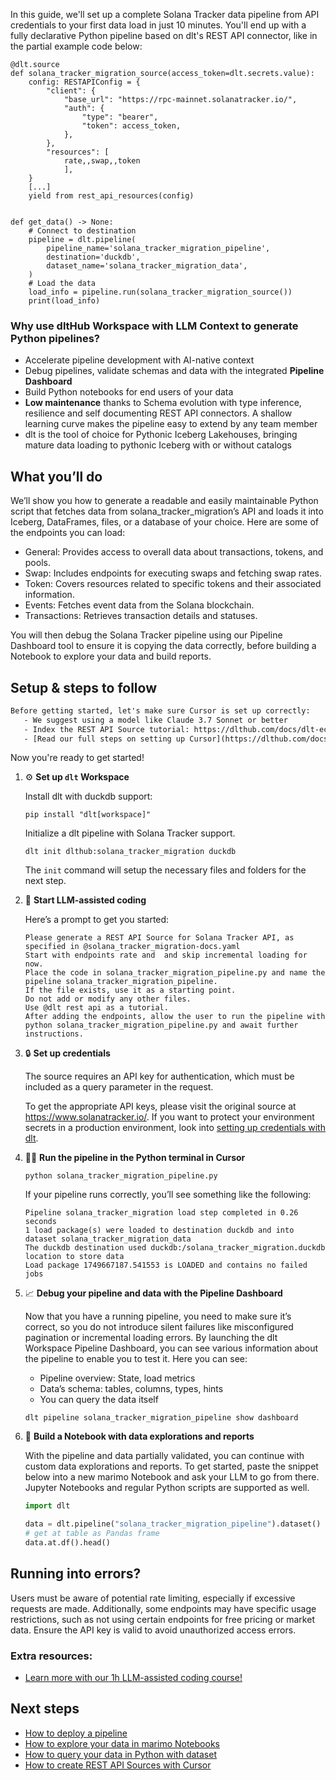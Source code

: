 In this guide, we'll set up a complete Solana Tracker data pipeline from API credentials to your first data load in just 10 minutes. You'll end up with a fully declarative Python pipeline based on dlt's REST API connector, like in the partial example code below:

```python-outcome
@dlt.source
def solana_tracker_migration_source(access_token=dlt.secrets.value):
    config: RESTAPIConfig = {
        "client": {
            "base_url": "https://rpc-mainnet.solanatracker.io/",
            "auth": {
                "type": "bearer",
                "token": access_token,
            },
        },
        "resources": [
            rate,,swap,,token
            ],
    }
    [...]
    yield from rest_api_resources(config)


def get_data() -> None:
    # Connect to destination
    pipeline = dlt.pipeline(
        pipeline_name='solana_tracker_migration_pipeline',
        destination='duckdb',
        dataset_name='solana_tracker_migration_data', 
    )
    # Load the data
    load_info = pipeline.run(solana_tracker_migration_source())
    print(load_info) 
```

### Why use dltHub Workspace with LLM Context to generate Python pipelines?

- Accelerate pipeline development with AI-native context
- Debug pipelines, validate schemas and data with the integrated **Pipeline Dashboard**
- Build Python notebooks for end users of your data
- **Low maintenance** thanks to Schema evolution with type inference, resilience and self documenting REST API connectors. A shallow learning curve makes the pipeline easy to extend by any team member
- dlt is the tool of choice for Pythonic Iceberg Lakehouses, bringing mature data loading to pythonic Iceberg with or without catalogs

## What you’ll do

We’ll show you how to generate a readable and easily maintainable Python script that fetches data from solana_tracker_migration’s API and loads it into Iceberg, DataFrames, files, or a database of your choice. Here are some of the endpoints you can load:

- General: Provides access to overall data about transactions, tokens, and pools.
- Swap: Includes endpoints for executing swaps and fetching swap rates.
- Token: Covers resources related to specific tokens and their associated information.
- Events: Fetches event data from the Solana blockchain.
- Transactions: Retrieves transaction details and statuses.

You will then debug the Solana Tracker pipeline using our Pipeline Dashboard tool to ensure it is copying the data correctly, before building a Notebook to explore your data and build reports.

## Setup & steps to follow

```default
Before getting started, let's make sure Cursor is set up correctly:
   - We suggest using a model like Claude 3.7 Sonnet or better
   - Index the REST API Source tutorial: https://dlthub.com/docs/dlt-ecosystem/verified-sources/rest_api/ and add it to context as **@dlt rest api**
   - [Read our full steps on setting up Cursor](https://dlthub.com/docs/dlt-ecosystem/llm-tooling/cursor-restapi#23-configuring-cursor-with-documentation)
```

Now you're ready to get started!

1. ⚙️ **Set up `dlt` Workspace**
    
    Install dlt with duckdb support:
    ```shell
    pip install "dlt[workspace]"
    ```

    Initialize a dlt pipeline with Solana Tracker support.
    ```shell
    dlt init dlthub:solana_tracker_migration duckdb
    ```

    The `init` command will setup the necessary files and folders for the next step.
    
2. 🤠 **Start LLM-assisted coding**
    
    Here’s a prompt to get you started:
    
    ```prompt
    Please generate a REST API Source for Solana Tracker API, as specified in @solana_tracker_migration-docs.yaml 
    Start with endpoints rate and  and skip incremental loading for now. 
    Place the code in solana_tracker_migration_pipeline.py and name the pipeline solana_tracker_migration_pipeline. 
    If the file exists, use it as a starting point. 
    Do not add or modify any other files. 
    Use @dlt rest api as a tutorial. 
    After adding the endpoints, allow the user to run the pipeline with python solana_tracker_migration_pipeline.py and await further instructions.
    ```

    
3. 🔒 **Set up credentials** 
    
    The source requires an API key for authentication, which must be included as a query parameter in the request.
    
    To get the appropriate API keys, please visit the original source at https://www.solanatracker.io/.
    If you want to protect your environment secrets in a production environment, look into [setting up credentials with dlt](https://dlthub.com/docs/walkthroughs/add_credentials).
    
4. 🏃‍♀️ **Run the pipeline in the Python terminal in Cursor**
    
    ```shell
    python solana_tracker_migration_pipeline.py
    ```
    
    If your pipeline runs correctly, you’ll see something like the following:
    
    ```shell
    Pipeline solana_tracker_migration load step completed in 0.26 seconds
    1 load package(s) were loaded to destination duckdb and into dataset solana_tracker_migration_data
    The duckdb destination used duckdb:/solana_tracker_migration.duckdb location to store data
    Load package 1749667187.541553 is LOADED and contains no failed jobs
    ```
    
5. 📈 **Debug your pipeline and data with the Pipeline Dashboard**

    Now that you have a running pipeline, you need to make sure it’s correct, so you do not introduce silent failures like misconfigured pagination or incremental loading errors. By launching the dlt Workspace Pipeline Dashboard, you can see various information about the pipeline to enable you to test it. Here you can see:
    - Pipeline overview: State, load metrics
    - Data’s schema: tables, columns, types, hints
    - You can query the data itself
    
    ```shell
    dlt pipeline solana_tracker_migration_pipeline show dashboard
    ```
    
6. 🐍 **Build a Notebook with data explorations and reports**

    With the pipeline and data partially validated, you can continue with custom data explorations and reports. To get started, paste the snippet below into a new marimo Notebook and ask your LLM to go from there. Jupyter Notebooks and regular Python scripts are supported as well.

    
    ```python
    import dlt

   data = dlt.pipeline("solana_tracker_migration_pipeline").dataset()
   # get at table as Pandas frame
   data.at.df().head()
    ```

## Running into errors?

Users must be aware of potential rate limiting, especially if excessive requests are made. Additionally, some endpoints may have specific usage restrictions, such as not using certain endpoints for free pricing or market data. Ensure the API key is valid to avoid unauthorized access errors.

### Extra resources:

- [Learn more with our 1h LLM-assisted coding course!](https://www.youtube.com/watch?v=GGid70rnJuM)

## Next steps

- [How to deploy a pipeline](https://dlthub.com/docs/walkthroughs/deploy-a-pipeline)
- [How to explore your data in marimo Notebooks](https://dlthub.com/docs/general-usage/dataset-access/marimo)
- [How to query your data in Python with dataset](https://dlthub.com/docs/general-usage/dataset-access/dataset)
- [How to create REST API Sources with Cursor](https://dlthub.com/docs/dlt-ecosystem/llm-tooling/cursor-restapi)
